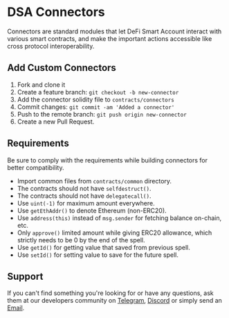 # DSA Connectors

Connectors are standard modules that let DeFi Smart Account interact with various smart contracts, and make the important actions accessible like cross protocol interoperability.

## Add Custom Connectors

1. Fork and clone it
2. Create a feature branch: `git checkout -b new-connector`
3. Add the connector solidity file to `contracts/connectors`
4. Commit changes: `git commit -am 'Added a connector'`
5. Push to the remote branch: `git push origin new-connector`
6. Create a new Pull Request.

## Requirements

Be sure to comply with the requirements while building connectors for better compatibility.

- Import common files from `contracts/common` directory.
- The contracts should not have `selfdestruct()`.
- The contracts should not have `delegatecall()`.
- Use `uint(-1)` for maximum amount everywhere.
- Use `getEthAddr()` to denote Ethereum (non-ERC20).
- Use `address(this)` instead of `msg.sender` for fetching balance on-chain, etc.
- Only `approve()` limited amount while giving ERC20 allowance, which strictly needs to be 0 by the end of the spell.
- Use `getId()` for getting value that saved from previous spell.
- Use `setId()` for setting value to save for the future spell.

<!-- - If required, Add two additional parameter, `getId` & `setId` in external public functions.
- Use `getUint()` or `setUint()` functions to fetch or store values.
- Call `emitEvent()` after every external public functions. -->

<!-- Be sure to check [this mock file](https://github.com/InstaDApp/dsa-connectors/blob/master/contracts/connectors/mock.sol) for reference. -->

## Support

If you can't find something you're looking for or have any questions, ask them at our developers community on [Telegram](https://t.me/instadevelopers), [Discord](https://discord.gg/83vvrnY) or simply send an [Email](mailto:info@instadapp.io).

